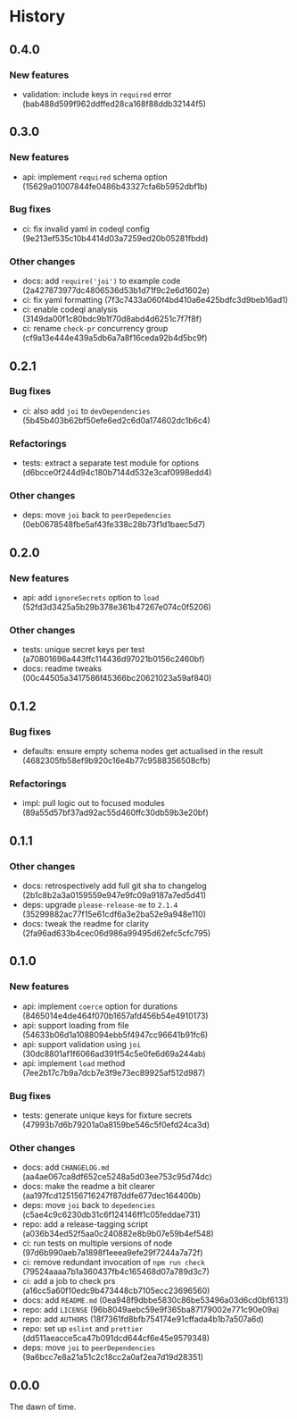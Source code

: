 # History

## 0.4.0

### New features

* validation: include keys in `required` error (bab488d599f962ddffed28ca168f88ddb32144f5)

## 0.3.0

### New features

* api: implement `required` schema option (15629a01007844fe0486b43327cfa6b5952dbf1b)

### Bug fixes

* ci: fix invalid yaml in codeql config (9e213ef535c10b4414d03a7259ed20b05281fbdd)

### Other changes

* docs: add `require('joi')` to example code (2a427873977dc4806536d53b1d71f9c2e6d1602e)
* ci: fix yaml formatting (7f3c7433a060f4bd410a6e425bdfc3d9beb16ad1)
* ci: enable codeql analysis (3149da00f1c80bdc9b1f70d8abd4d6251c7f7f8f)
* ci: rename `check-pr` concurrency group (cf9a13e444e439a5db6a7a8f16ceda92b4d5bc9f)

## 0.2.1

### Bug fixes

* ci: also add `joi` to `devDependencies` (5b45b403b62bf50efe6ed2c6d0a174602dc1b6c4)

### Refactorings

* tests: extract a separate test module for options (d6bcce0f244d94c180b7144d532e3caf0998edd4)

### Other changes

* deps: move `joi` back to `peerDepedencies` (0eb0678548fbe5af43fe338c28b73f1d1baec5d7)

## 0.2.0

### New features

* api: add `ignoreSecrets` option to `load` (52fd3d3425a5b29b378e361b47267e074c0f5206)

### Other changes

* tests: unique secret keys per test (a70801696a443ffc114436d97021b0156c2460bf)
* docs: readme tweaks (00c44505a3417586f45366bc20621023a59af840)

## 0.1.2

### Bug fixes

* defaults: ensure empty schema nodes get actualised in the result (4682305fb58ef9b920c16e4b77c9588356508cfb)

### Refactorings

* impl: pull logic out to focused modules (89a55d57bf37ad92ac55d460ffc30db59b3e20bf)

## 0.1.1

### Other changes

* docs: retrospectively add full git sha to changelog (2b1c8b2a3a0159559e947e9fc09a9187a7ed5d41)
* deps: upgrade `please-release-me` to `2.1.4` (35299882ac77f15e61cdf6a3e2ba52e9a948e110)
* docs: tweak the readme for clarity (2fa96ad633b4cec06d986a99495d62efc5cfc795)

## 0.1.0

### New features

* api: implement `coerce` option for durations (8465014e4de464f070b1657afd456b54e4910173)
* api: support loading from file (54633b06d1a1088094ebb5f4947cc96641b91fc6)
* api: support validation using `joi` (30dc8801af1f6066ad391f54c5e0fe6d69a244ab)
* api: implement `load` method (7ee2b17c7b9a7dcb7e3f9e73ec89925af512d987)

### Bug fixes

* tests: generate unique keys for fixture secrets (47993b7d6b79201a0a8159be546c5f0efd24ca3d)

### Other changes

* docs: add `CHANGELOG.md` (aa4ae067ca8df652ce5248a5d03ee753c95d74dc)
* docs: make the readme a bit clearer (aa197fcd125156716247f87ddfe677dec164400b)
* deps: move `joi` back to `depedencies` (c5ae4c9c6230db31c6f124146ff1c05feddae731)
* repo: add a release-tagging script (a036b34ed52f5aa0c240882e8b9b07e59b4ef548)
* ci: run tests on multiple versions of node (97d6b990aeb7a1898f1eeea9efe29f7244a7a72f)
* ci: remove redundant invocation of `npm run check` (79524aaaa7b1a360437fb4c165468d07a789d3c7)
* ci: add a job to check prs (a16cc5a60f10edc9b473448cb7105ecc23696560)
* docs: add `README.md` (0ea948f9dbbe5830c86be53496a03d6cd0bf6131)
* repo: add `LICENSE` (96b8049aebc59e9f365ba87179002e771c90e09a)
* repo: add `AUTHORS` (18f7361fd8bfb754174e91cffada4b1b7a507a6d)
* repo: set up `eslint` and `prettier` (dd511aeacce5ca47b091dcd644cf6e45e9579348)
* deps: move `joi` to `peerDependencies` (9a6bcc7e8a21a51c2c18cc2a0af2ea7d19d28351)

## 0.0.0

The dawn of time.
